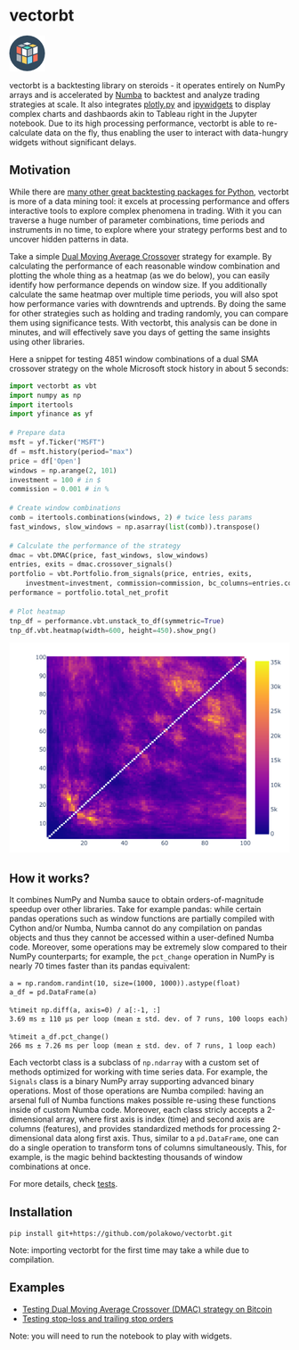 # vectorbt

![Made by Vectors Market](logo.png)

vectorbt is a backtesting library on steroids - it operates entirely on NumPy arrays and is accelerated by [Numba](https://github.com/numba/numba) to backtest and analyze trading strategies at scale. It also integrates [plotly.py](https://github.com/plotly/plotly.py) and [ipywidgets](https://github.com/jupyter-widgets/ipywidgets) to display complex charts and dashbaords akin to Tableau right in the Jupyter notebook. Due to its high processing performance, vectorbt is able to re-calculate data on the fly, thus enabling the user to interact with data-hungry widgets without significant delays.

## Motivation

While there are [many other great backtesting packages for Python](https://github.com/mementum/backtrader#alternatives), vectorbt is more of a data mining tool: it excels at processing performance and offers interactive tools to explore complex phenomena in trading. With it you can traverse a huge number of parameter combinations, time periods and instruments in no time, to explore where your strategy performs best and to uncover hidden patterns in data.

Take a simple [Dual Moving Average Crossover](https://en.wikipedia.org/wiki/Moving_average_crossover) strategy for example. By calculating the performance of each reasonable window combination and plotting the whole thing as a heatmap (as we do below), you can easily identify how performance depends on window size. If you additionally calculate the same heatmap over multiple time periods, you will also spot how performance varies with downtrends and uptrends. By doing the same for other strategies such as holding and trading randomly, you can compare them using significance tests. With vectorbt, this analysis can be done in minutes, and will effectively save you days of getting the same insights using other libraries.

Here a snippet for testing 4851 window combinations of a dual SMA crossover strategy on the whole Microsoft stock history in about 5 seconds:

```python
import vectorbt as vbt
import numpy as np
import itertools
import yfinance as yf

# Prepare data
msft = yf.Ticker("MSFT")
df = msft.history(period="max")
price = df['Open']
windows = np.arange(2, 101)
investment = 100 # in $
commission = 0.001 # in %

# Create window combinations
comb = itertools.combinations(windows, 2) # twice less params
fast_windows, slow_windows = np.asarray(list(comb)).transpose()

# Calculate the performance of the strategy
dmac = vbt.DMAC(price, fast_windows, slow_windows)
entries, exits = dmac.crossover_signals()
portfolio = vbt.Portfolio.from_signals(price, entries, exits, 
    investment=investment, commission=commission, bc_columns=entries.columns)
performance = portfolio.total_net_profit

# Plot heatmap
tnp_df = performance.vbt.unstack_to_df(symmetric=True)
tnp_df.vbt.heatmap(width=600, height=450).show_png()
```

![msft_heatmap.png](msft_heatmap.png)

## How it works?

It combines NumPy and Numba sauce to obtain orders-of-magnitude speedup over other libraries. Take for example pandas: while certain pandas operations such as window functions are partially compiled with Cython and/or Numba, Numba cannot do any compilation on pandas objects and thus they cannot be accessed within a user-defined Numba code. Moreover, some operations may be extremely slow compared to their NumPy counterparts; for example, the `pct_change` operation in NumPy is nearly 70 times faster than its pandas equivalent:

```
a = np.random.randint(10, size=(1000, 1000)).astype(float)
a_df = pd.DataFrame(a)

%timeit np.diff(a, axis=0) / a[:-1, :]
3.69 ms ± 110 µs per loop (mean ± std. dev. of 7 runs, 100 loops each)

%timeit a_df.pct_change()
266 ms ± 7.26 ms per loop (mean ± std. dev. of 7 runs, 1 loop each)
```

Each vectorbt class is a subclass of `np.ndarray` with a custom set of methods optimized for working with time series data. For example, the `Signals` class is a binary NumPy array supporting advanced binary operations. Most of those operations are Numba compiled: having an arsenal full of Numba functions makes possible re-using these functions inside of custom Numba code. Moreover, each class stricly accepts a 2-dimensional array, where first axis is index (time) and second axis are columns (features), and provides standardized methods for processing 2-dimensional data along first axis. Thus, similar to a `pd.DataFrame`, one can do a single operation to transform tons of columns simultaneously. This, for example, is the magic behind backtesting thousands of window combinations at once.

For more details, check [tests](tests/Modules.ipynb).

## Installation

```
pip install git+https://github.com/polakowo/vectorbt.git
```

Note: importing vectorbt for the first time may take a while due to compilation.

## Examples

- [Testing Dual Moving Average Crossover (DMAC) strategy on Bitcoin](examples/Bitcoin_DMAC.ipynb)
- [Testing stop-loss and trailing stop orders](examples/StopLoss.ipynb)

Note: you will need to run the notebook to play with widgets.
